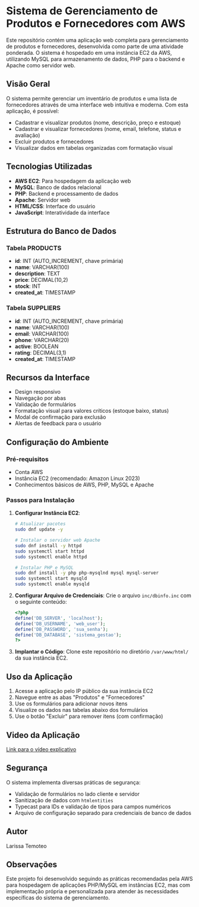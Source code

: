 # Sistema de Gerenciamento de Produtos e Fornecedores com AWS

Este repositório contém uma aplicação web completa para gerenciamento de produtos e fornecedores, desenvolvida como parte de uma atividade ponderada. O sistema é hospedado em uma instância EC2 da AWS, utilizando MySQL para armazenamento de dados, PHP para o backend e Apache como servidor web.

## Visão Geral
O sistema permite gerenciar um inventário de produtos e uma lista de fornecedores através de uma interface web intuitiva e moderna. Com esta aplicação, é possível:
- Cadastrar e visualizar produtos (nome, descrição, preço e estoque)
- Cadastrar e visualizar fornecedores (nome, email, telefone, status e avaliação)
- Excluir produtos e fornecedores
- Visualizar dados em tabelas organizadas com formatação visual

## Tecnologias Utilizadas
- **AWS EC2**: Para hospedagem da aplicação web
- **MySQL**: Banco de dados relacional
- **PHP**: Backend e processamento de dados
- **Apache**: Servidor web
- **HTML/CSS**: Interface do usuário
- **JavaScript**: Interatividade da interface

## Estrutura do Banco de Dados
### Tabela PRODUCTS
- **id**: INT (AUTO_INCREMENT, chave primária)
- **name**: VARCHAR(100)
- **description**: TEXT
- **price**: DECIMAL(10,2)
- **stock**: INT
- **created_at**: TIMESTAMP

### Tabela SUPPLIERS
- **id**: INT (AUTO_INCREMENT, chave primária)
- **name**: VARCHAR(100)
- **email**: VARCHAR(100)
- **phone**: VARCHAR(20)
- **active**: BOOLEAN
- **rating**: DECIMAL(3,1)
- **created_at**: TIMESTAMP

## Recursos da Interface
- Design responsivo
- Navegação por abas
- Validação de formulários
- Formatação visual para valores críticos (estoque baixo, status)
- Modal de confirmação para exclusão
- Alertas de feedback para o usuário

## Configuração do Ambiente
### Pré-requisitos
- Conta AWS
- Instância EC2 (recomendado: Amazon Linux 2023)
- Conhecimentos básicos de AWS, PHP, MySQL e Apache

### Passos para Instalação
1. **Configurar Instância EC2**:
   ```bash
   # Atualizar pacotes
   sudo dnf update -y
   
   # Instalar o servidor web Apache
   sudo dnf install -y httpd
   sudo systemctl start httpd
   sudo systemctl enable httpd
   
   # Instalar PHP e MySQL
   sudo dnf install -y php php-mysqlnd mysql mysql-server
   sudo systemctl start mysqld
   sudo systemctl enable mysqld
   ```
2. **Configurar Arquivo de Credenciais**:
   Crie o arquivo `inc/dbinfo.inc` com o seguinte conteúdo:
   ```php
   <?php
   define('DB_SERVER', 'localhost');
   define('DB_USERNAME', 'web_user');
   define('DB_PASSWORD', 'sua_senha');
   define('DB_DATABASE', 'sistema_gestao');
   ?>
   ```
3. **Implantar o Código**:
   Clone este repositório no diretório `/var/www/html/` da sua instância EC2.

## Uso da Aplicação
1. Acesse a aplicação pelo IP público da sua instância EC2
2. Navegue entre as abas "Produtos" e "Fornecedores"
3. Use os formulários para adicionar novos itens
4. Visualize os dados nas tabelas abaixo dos formulários
5. Use o botão "Excluir" para remover itens (com confirmação)

## Video da Aplicação
 
 [Link para o vídeo explicativo](https://drive.google.com/file/d/13_GxFP3h-0xZsU0mrhU1CmtfY1ZtHK1M/view?usp=sharing)
 

## Segurança
O sistema implementa diversas práticas de segurança:
- Validação de formulários no lado cliente e servidor
- Sanitização de dados com `htmlentities`
- Typecast para IDs e validação de tipos para campos numéricos
- Arquivo de configuração separado para credenciais de banco de dados

## Autor
Larissa Temoteo

## Observações
Este projeto foi desenvolvido seguindo as práticas recomendadas pela AWS para hospedagem de aplicações PHP/MySQL em instâncias EC2, mas com implementação própria e personalizada para atender às necessidades específicas do sistema de gerenciamento.
